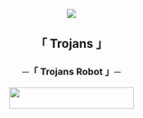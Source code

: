  <p align="center"><a href="https://telegram.me/Tr0jans"><img src="https://te.legra.ph/file/f53e836f2125828aa3d91.jpg"></a></p>

<h2 align="center">
  「 Trojans 」

<h3 align="center">
    ─「 Trojans Robot 」─
</h3>

<p align="center"><a href="https://dashboard.heroku.com/new?template=https://github.com/Alex-Trojans/Tanu-trojans-manage.git"> <img src="https://img.shields.io/badge/Deploy%20On%20Heroku-black?style=for-the-badge&logo=heroku" width="220" height="38.45"/></a></p>
